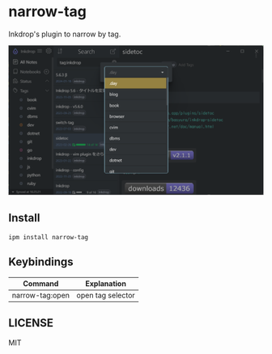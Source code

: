 # narrow-tag

Inkdrop's plugin to narrow by tag.

![Screenshot](https://raw.githubusercontent.com/basyura/inkdrop-narrow-tag/master/images/image.png)

## Install

```
ipm install narrow-tag
```

## Keybindings

| Command         | Explanation       |
| --------------- | ------------------|
| narrow-tag:open | open tag selector |


## LICENSE

MIT
